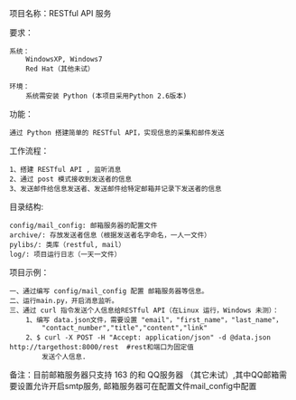 项目名称：RESTful API 服务


要求：

    系统：
        WindowsXP, Windows7
        Red Hat（其他未试）

    环境：
        系统需安装 Python (本项目采用Python 2.6版本)

功能：

    通过 Python 搭建简单的 RESTful API，实现信息的采集和邮件发送

工作流程：

    1、搭建 RESTful API , 监听消息
    2、通过 post 模式接收到发送者的信息
    3、发送邮件给信息发送者、发送邮件给特定邮箱并记录下发送者的信息

目录结构:

    config/mail_config: 邮箱服务器的配置文件
    archive/: 存放发送者信息（根据发送者名字命名，一人一文件）
    pylibs/: 类库（restful, mail）
    log/: 项目运行日志（一天一文件）

项目示例：

    一、通过编写 config/mail_config 配置 邮箱服务器等信息。
    二、运行main.py，开启消息监听。
    三、通过 curl 指令发送个人信息给RESTful API（在Linux 运行，Windows 未测）：
        1、编写 data.json文件，需要设置 "email"，"first_name"，"last_name"，
            "contact_number","title","content","link"
        2、$ curl -X POST -H "Accept: application/json" -d @data.json http://targethost:8000/rest  #rest和端口为固定值
            发送个人信息.

备注：目前邮箱服务器只支持 163 的和 QQ服务器 （其它未试）,其中QQ邮箱需要设置允许开启smtp服务,
      邮箱服务器可在配置文件mail_config中配置
